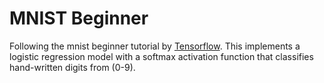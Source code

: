 # MNIST Beginner
Following the mnist beginner tutorial by [Tensorflow](https://www.tensorflow.org/get_started/mnist/beginners). This implements a logistic regression model with a softmax activation function that classifies hand-written digits from (0-9).
